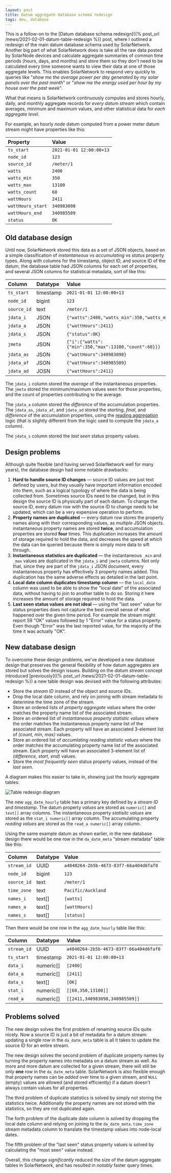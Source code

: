 ```yaml
---
layout: post
title: Datum aggregate database schema redesign
tags: dev, database
---
```

This is a follow-on to the [Datum database schema redesign]({% post_url /news/2021-02-01-datum-table-redesign %})
post, where I outlined a redesign of the main datum database schema used by SolarNetwork. Another
big part of what SolarNetwork does is take all the raw data posted by SolarNode devices and calculate
aggregate summaries of common time periods (hours, days, and months) and store them so they don't
need to be calculated every time someone wants to view their data at one of those aggregate levels.
This enables SolarNetwork to respond very quickly to queries like "_show me the average power per
day generated by my solar panels over the past month_" or "_show me the energy used per hour by my 
house over the past week_".

What that means is SolarNetwork continuously computes and stores hourly, daily, and monthly 
aggregate records for _every datum stream_ which contain averages, minimum and maximum values, and
other statistical data for _each aggregate level_.

For example, an hourly _node_ datum computed from a power meter datum stream might have properties
like this:

| Property | Value |
|:---------|:------|
| `ts_start`        | `2021-01-01 12:00:00+13` |
| `node_id`         | `123` |
| `source_id`       | `/meter/1` |
| `watts`           | `2400` |
| `watts_min`       | `350` |
| `watts_max`       | `13100` |
| `watts_count`     | `60` |
| `wattHours`       | `2411` |
| `wattHours_start` | `340983098` |
| `wattHours_end`   | `340985509` |
| `status`          | `OK` |

## Old database design

Until now, SolarNetwork stored this data as a set of JSON objects, based on a simple classification
of _instantaneous_ vs _accumulating_ vs _status_ property types. Along with columns for the
timestamp, object ID, and source ID of the datum, the database table had JSON columns for each set
of properties, and several JSON columns for statistical metadata, sort of like this:

| Column      | Datatype  | Value |
|:------------|:----------|:------|
| `ts_start`  | timestamp | `2021-01-01 12:00:00+13` |
| `node_id`   | bigint    | `123` |
| `source_id` | text      | `/meter/1` |
| `jdata_i`   | JSON      | `{"watts":2400,"watts_min":350,"watts_max":13100}` |
| `jdata_a`   | JSON      | `{"wattHours":2411}` |
| `jdata_s`   | JSON      | `{"status":OK}` |
| `jmeta`     | JSON      | `{"i":{"watts":{"min":350,"max":13100,"count":60}}}` |
| `jdata_as`  | JSON      | `{"wattHours":340983098}` |
| `jdata_af`  | JSON      | `{"wattHours":340985509}` |
| `jdata_ad`  | JOSN      | `{"wattHours":2411}` |

The `jdata_i` column stored the _average_ of the instantaneous properties. The `jmeta` stored
the minimum/maximum values seen for those properties, and the count of properties contributing
to the average.

The `jdata_a` column stored the _difference_ of the accumulation properties. The  `jdata_as`, 
`jdata_af`, and `jdata_ad` stored the _starting_, _final_, and _difference_ of the accumulation
properties, using the [reading aggregation][reading-agg] logic (that is slightly different from
the logic used to compute the `jdata_a` column).

The `jdata_s` column stored the _last seen_ status property values.

## Design problems

Although quite flexible (and having served SolarNetwork well for many years), the database design
had some notable drawbacks:

1. **Hard to handle source ID changes** — source ID values are just text defined by users, but they 
   usually have important information encoded into them, such as a logical typology of where the
   data is being collected from. Sometimes source IDs need to be changed, but in this design the
   source ID is physically part of each datum. To change the source ID, every datum row with the
   source ID to change needs to be updated, which can be a very expensive operation to perform.
2. **Property names are duplicated** — every datum row stores the property names along with their
   corresponding values, as _multiple_ JSON objects. instantaneous property names are stored 
   **twice**, and accumulation properties are stored **four** times. This duplication 
   increases the amount of storage required to hold the data, and decreases the speed at which the
   data can be queried because there is simply more data to sift through.
3. **Instantaneous statistics are duplicated** — the instantaneous `_min` and `_max` values are 
   duplicated in the `jdata_i` and `jmeta` columns. Not only that, since they are part of the 
   `jdata_i` JSON document, every instantaneous property has effectively 3 property names added.
   This duplication has the same adverse effects as detailed in the last point.
4. **Local date column duplicates timestamp column** — the `local_date` column was used to be able
   to show the "local date" of the associated data, without having to join to another table to 
   do so. Storing it here increases the amount of storage required to hold the data.
5. **Last seen status values are not ideal** — using the "last seen" value for status properties
   does not capture the best overall sense of what happened over the given time period. For example
   the stream might report 59 "OK" values followed by 1 "Error" value for a status property. Even
   though "Error" was the last reported value, for the majority of the time it was actually "OK".

## New database design

To overcome these design problems, we've developed a new database design that preserves the general
flexibility of how datum aggregates are stored but solves the design issues. Building on the 
_datum stream_ concept introduced [previously]({% post_url /news/2021-02-01-datum-table-redesign %})
a new table design was devised with the following attributes:

 * Store the _stream ID_ instead of the object and source IDs.
 * Drop the local date column, and rely on joining with stream metadata to determine the time zone
   of the stream.
 * Store an ordered lists of _property aggregate values_ where the order matches the property
   name list of the associated stream.
 * Store an ordered list of _instantaneous property statistic values_ where the order matches the
   instantaneous property name list of the associated stream. Each property will have an associated
   3-element list of _(count, min, max)_ values.
 * Store an ordered list of _accumlating reading statistic values_ where the order matches the 
   accumulating property name list of the associated stream. Each property will have an associated
   3-element list of _(difference, start, end)_ values.
 * Store the _most frequently seen_ status property values, instead of the _last seen_.

A diagram makes this easier to take in, showing just the _hourly_ aggregate tables:

![Table redesign diagram]({{site.baseurl}}/images/news/datum-agg-table-redesign.svg)

The new `agg_datm_hourly` table has a primary key defined by a _stream ID_ and _timestamp_. The datum 
property _values_ are stored as `numeric[]` and `text[]` array columns. The instantaneous property
_statisitc values_ are stored as the `stat_i numeric[]` array column. The accumulating property 
_reading values_ are stored as the `read_a numeric[]` array column.

Using the same example datum as shown earlier, in the new database design there would be one row in
the `da_datm_meta` "stream metadata" table like this:

| Column      | Datatype  | Value |
|:------------|:----------|:------|
| `stream_id` | UUID      | `a4840264-2b5b-4673-83f7-66a404d6faf0` |
| `node_id`   | bigint    | `123` |
| `source_id` | text      | `/meter/1` |
| `time_zone` | text      | `Pacific/Auckland` |
| `names_i`   | text[]    | `[watts]` |
| `names_a`   | text[]    | `[wattHours]` |
| `names_s`   | text[]    | `[status]` |

Then there would be one row in the `agg_datm_hourly` table like this:

| Column      | Datatype  | Value |
|:------------|:----------|:------|
| `stream_id` | UUID      | `a4840264-2b5b-4673-83f7-66a404d6faf0` |
| `ts_start`  | timestamp | `2021-01-01 12:00:00+13` |
| `data_i`    | numeric[] | `[2400]` |
| `data_a`    | numeric[] | `[2411]` |
| `data_s`    | text[]    | `[OK]` |
| `stat_i`    | numeric[] | `[[60,350,13100]]` |
| `read_a`    | numeric[] | `[[2411,340983098,340985509]]`

## Problems solved

The new design solves the first problem of renaming source IDs quite nicely. Now a source ID is
just a bit of metadata for a datum stream: updating a single row in the `da_datm_meta` table is all
it takes to update the source ID for an entire stream.

The new design solves the second problem of duplicate property names by turning the property names
into metadata on a datum stream as well. As more and more datum are collected for a given stream,
there will still be only **one** row in the `da_datm_meta` table. SolarNetwork is also flexible 
enough that property names can be _added_ over time to a given stream, and `NULL` (empty) values
are allowed (and stored efficiently) if a datum doesn't always contain values for all properties.

The third problem of duplicate statistics is solved by simply not storing the statistics twice.
Additionally the property names are not stored with the statistics, so they are not duplicated 
again.

The forth problem of the duplicate date column is solved by dropping the local date column
and relying on joining to the `da_datm_meta.time_zone` stream metadata column to translate the
timestamp values into node-local dates.

The fifth problem of the "last seen" status property values is solved by calculating the "most seen"
value instead.

Overall, this change _significantly_ reduced the size of the datum aggregate tables in SolarNetwork,
and has resulted in _notably_ faster query times.

[reading-agg]: https://github.com/SolarNetwork/solarnetwork/wiki/SolarNet-aggregation#reading-aggregation
